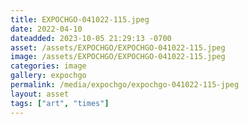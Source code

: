 ```yaml
---
title: EXPOCHGO-041022-115.jpeg
date: 2022-04-10
dateadded: 2023-10-05 21:29:13 -0700
asset: /assets/EXPOCHGO/EXPOCHGO-041022-115.jpeg
image: /assets/EXPOCHGO/EXPOCHGO-041022-115.jpeg
categories: image
gallery: expochgo
permalink: /media/expochgo/expochgo-041022-115-jpeg
layout: asset
tags: ["art", "times"]
--- 
```

